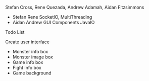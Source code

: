 Stefan Cross, Rene Quezada, Andrew Adamah, Aidan Fitzsimmons


- Stefan Rene SocketIO, MultiThreading
- Aidan Andrew GUI Components JavaIO

Todo List

Create user interface
  - Monster info box
  - Monster image box
  - Game info box
  - Fight info box
  - Game background
